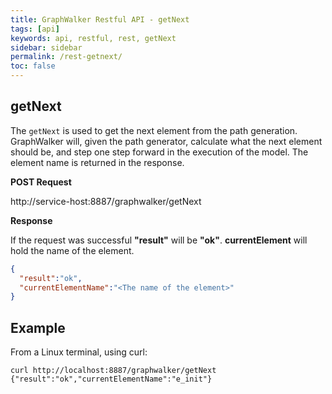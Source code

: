 ```yaml
---
title: GraphWalker Restful API - getNext
tags: [api]
keywords: api, restful, rest, getNext
sidebar: sidebar
permalink: /rest-getnext/
toc: false
---
```




## getNext

The `getNext` is used to get the next element from the path generation. GraphWalker will,
given the path generator, calculate what the next element should be, and step one step forward in the execution of
the model. The element name is returned in the response.
 
**POST Request**

http://service-host:8887/graphwalker/getNext

**Response**

If the request was successful **"result"** will be **"ok"**.
**currentElement** will hold the name of the element.

```json
{
  "result":"ok",
  "currentElementName":"<The name of the element>"
}
```

## Example

From a Linux terminal, using curl:

```
curl http://localhost:8887/graphwalker/getNext
{"result":"ok","currentElementName":"e_init"}
```
